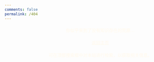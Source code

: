```yaml
---
comments: false
permalink: /404
---
```

<style type="text/css">
	.container {
        background-image: url('https://raw.githubusercontent.com/Ahaochan/Ahaochan.github.io/source/source/images/404.jpg');
        background-size:100% 100%;
        background-repeat:no-repeat;
  	}
    .main-inner {
        float: right;
        margin-top: 0px;
    }
    .center {
        color: floralwhite;
		text-align: center;
		height: 2.5em;
		font-weight: bold;
        margin: 0.45em auto;
	}
    .center a{
        color: floralwhite;
	}
</style>


<div style="float:right;margin-right:5%;"
><p class="center">你似乎来到了没有知识存在的荒原... </p><p
 class="center"><a href="https://ahaochan.github.io/">返回主页</a></p><p
 class="center">可在顶部搜索框中对本站进行检索，以获取相关信息。</p
 ></div>
     
<iframe frameborder="no" border="0" marginwidth="0" marginheight="0" width=1 height=1 src="//music.163.com/outchain/player?type=2&id=461519996&auto=1&height=66"></iframe>
